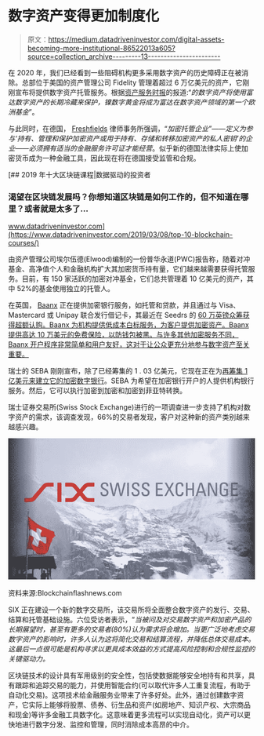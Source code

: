 # 数字资产变得更加制度化

> 原文：<https://medium.datadriveninvestor.com/digital-assets-becoming-more-institutional-86522013a605?source=collection_archive---------13----------------------->

在 2020 年，我们已经看到一些阻碍机构更多采用数字资产的历史障碍正在被消除。总部位于美国的资产管理公司 Fidelity 管理着超过 6 万亿美元的资产，它刚刚宣布将提供数字资产托管服务。根据[资产服务时报](http://www.assetservicingtimes.com/assetservicesnews/article.php?article_id=10098)的报道:“*的数字资产将使用富达数字资产的长期冷藏来保护，镍数字黄金将成为富达在数字资产领域的第一个欧洲基金*”。

与此同时，在德国， [Freshfields](https://digital.freshfields.com/post/102fwln/crypto-custody-businesses-a-new-licensing-requirement-for-custodian-wallet-prov) 律师事务所强调，“*加密托管企业”——定义为参与‘持有、管理和保护加密资产或用于持有、存储和转移加密资产的私人密钥’的企业——必须拥有适当的金融服务许可证才能经营*。似乎新的德国法律实际上使加密货币成为一种金融工具，因此现在将在德国接受监管和合规。

[](https://www.datadriveninvestor.com/2019/03/08/top-10-blockchain-courses/) [## 2019 年十大区块链课程|数据驱动的投资者

### 渴望在区块链发展吗？你想知道区块链是如何工作的，但不知道在哪里？或者就是太多了…

www.datadriveninvestor.com](https://www.datadriveninvestor.com/2019/03/08/top-10-blockchain-courses/) 

由资产管理公司埃尔伍德(Elwood)编制的一份普华永道(PWC)报告称，随着对冲基金、高净值个人和金融机构扩大其加密货币持有量，它们越来越需要获得托管服务。目前，有 150 家活跃的加密对冲基金，它们总共管理着 10 亿美元的资产，其中 52%的基金使用独立的托管人。

在英国， [Baanx](https://www.baanxapp.com/) 正在提供加密银行服务，如托管和贷款，并且通过与 Visa、Mastercard 或 Unipay 联合发行借记卡，其最近在 Seedrs 的 [60 万英镑众筹获得超额认购。Baanx 为机构提供低成本白标服务，为客户提供加密资产。Baanx 提供高达 10 万美元的免费保险，以防钱包被黑。与许多其他加密服务不同，Baanx 开户程序非常简单和用户友好，这对于让公众更充分地参与数字资产至关重要。](https://www.seedrs.com/baanx)

瑞士的 SEBA 刚刚宣布，除了已经筹集的 1 . 03 亿美元，它现在正在为[再筹集 1 亿美元来建立它的加密数字银行](https://bitcoinexchangeguide.com/swiss-crypto-friendly-seba-bank-to-raise-an-additional-96-5m-2-months-after-getting-license/)。SEBA 为希望在加密银行开户的人提供机构银行服务。然后，它可以执行加密到加密和加密到菲亚特转换。

瑞士证券交易所(Swiss Stock Exchange)进行的一项调查进一步支持了机构对数字资产的需求，该调查发现，66%的交易者发现，客户对这种新的资产类别越来越感兴趣。

![](img/003e83f1d0cbd6fe75fafe7e37b15f66.png)

资料来源:Blockchainflashnews.com

SIX 正在建设一个新的数字交易所，该交易所将全面整合数字资产的发行、交易、结算和托管基础设施。六位受访者表示，“*当被问及对交易数字资产和加密产品的长期展望时，甚至有更多的交易者(80%)认为需求将会增加。当更广泛地考虑交易数字资产的影响时，许多人认为这将简化交易和结算流程，并降低总体交易成本。这最后一点很可能是机构寻求以更具成本效益的方式提高风险控制和合规性监控的关键驱动力。*

区块链技术的设计具有军用级别的安全性，包括使数据能够安全地持有和共享，具有跟踪和追踪交易的能力，并使用智能合约(可以取代许多人工重复流程，有助于自动化交易)。这项技术给金融服务业带来了许多好处。此外，通过创建数字资产，它实际上能够将股票、债券、衍生品和资产(如房地产、知识产权、大宗商品和现金)等许多金融工具数字化。这意味着更多流程可以实现自动化，资产可以更快地进行数字分发、监控和管理，同时消除成本高昂的中介。